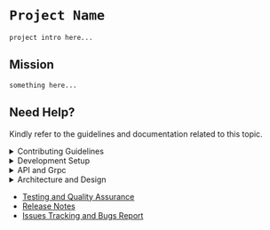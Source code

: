 # `Project Name`
`project intro here...`

## Mission
`something here...`


## Need Help?
Kindly refer to the guidelines and documentation related to this topic.
<details><summary> Contributing Guidelines </summary>

  - [Question or Problem](./src/contributing-guildelines.md#question)
  - [Issues and Bugs](./src/contributing-guildelines.md#issue)
  - [Feature Requests](./src/contributing-guildelines.md#feature)
  - [Submmiting a Pull Request](./src/contributing-guildelines.md#pullrequest)
  - [Contributor License Agreement](./src/contributing-guildelines.md#cla)

</details>
<details><summary> Development Setup </summary>

  - [Prerequisites](./src/dev-setup.md#prerequisites)
  - [Installation](./src/dev-setup.md#installation)
  - [Database Setup](./src/dev-setup.md#database-setup)
  - [Common Setup Issue](./src/dev-setup.md#failed-to-build-project)
  - [Contributing](./src/dev-setup.md#contributing)

</details>
<details><summary> API and Grpc </summary>

  - [API Endpoints](./src/api-interfaces.md#api-endpoints)
  - [Grpc](./src/api-interfaces.md#grpc-services)
  - [Management Grpc](./src/api-interfaces.md#management-grpc-services)

</details>
<details><summary> Architecture and Design </summary>

  - [Coding Architecture](./src/architecture-design.md#coding-architecture)
  - [Folder Structure](./src/architecture-design.md#folder-structure)
  - [Design Pattern](./src/architecture-design.md#design-patterns)

</details>

- [Testing and Quality Assurance](./src/testing-qa.md)
- [Release Notes](https://github.com/CLPeh/promotion-tool-example/releases)
- [Issues Tracking and Bugs Report](./src/issue-tracking-bug-report.md)
